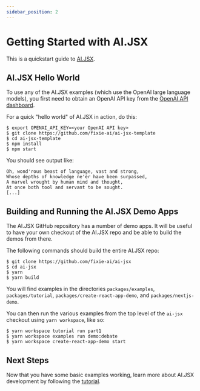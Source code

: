 ```yaml
---
sidebar_position: 2
---
```


# Getting Started with AI.JSX

This is a quickstart guide to [AI.JSX](https://ai-jsx.com).

## AI.JSX Hello World

To use any of the AI.JSX examples (which use the OpenAI large language models), you first need to
obtain an OpenAI API key from the [OpenAI API dashboard](https://beta.openai.com/docs/developer-quickstart/your-api-keys).

For a quick "hello world" of AI.JSX in action, do this:

```
$ export OPENAI_API_KEY=<your OpenAI API key>
$ git clone https://github.com/fixie-ai/ai-jsx-template
$ cd ai-jsx-template
$ npm install
$ npm start
```

You should see output like:
```
Oh, wond'rous beast of language, vast and strong,
Whose depths of knowledge ne'er have been surpassed,
A marvel wrought by human mind and thought,
At once both tool and servant to be sought.
[...]
```

## Building and Running the AI.JSX Demo Apps

The AI.JSX GitHub repository has a number of demo apps. It will be useful to have your own
checkout of the AI.JSX repo and be able to build the demos from there.

The following commands should build the entire AI.JSX repo:

```
$ git clone https://github.com/fixie-ai/ai-jsx
$ cd ai-jsx
$ yarn
$ yarn build
```

You will find examples in the directories `packages/examples`, `packages/tutorial`,
`packages/create-react-app-demo`, and `packages/nextjs-demo`.

You can then run the various examples from the top level of the `ai-jsx` checkout using
`yarn workspace`, like so:
```
$ yarn workspace tutorial run part1
$ yarn workspace examples run demo:debate
$ yarn workspace create-react-app-demo start
```

## Next Steps

Now that you have some basic examples working, learn more about AI.JSX development
by following the [tutorial](./tutorial).



